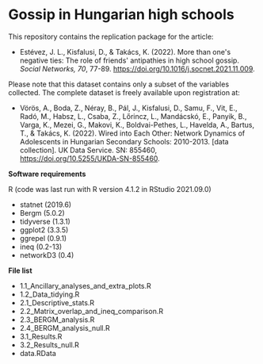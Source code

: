 # Gossip in Hungarian high schools

This repository contains the replication package for the article:
- Estévez, J. L., Kisfalusi, D., & Takács, K. (2022). More than one's negative ties: The role of friends' antipathies in high school gossip. *Social Networks, 70*, 77-89. https://doi.org/10.1016/j.socnet.2021.11.009.

Please note that this dataset contains only a subset of the variables collected. The complete dataset is freely available upon registration at:
- Vörös, A., Boda, Z., Néray, B., Pál, J., Kisfalusi, D., Samu, F., Vit, E., Radó, M., Habsz, L., Csaba, Z., Lőrincz, L., Mandácskó, E., Panyik, B., Varga, K., Mezei, G., Makovi, K., Boldvai-Pethes, L., Havelda, A., Bartus, T., & Takács, K. (2022). Wired into Each Other: Network Dynamics of Adolescents in Hungarian Secondary Schools: 2010-2013. [data collection]. UK Data Service. SN: 855460, https://doi.org/10.5255/UKDA-SN-855460.

**Software requirements**

R (code was last run with R version 4.1.2 in RStudio 2021.09.0)
- statnet (2019.6)
- Bergm (5.0.2)
- tidyverse (1.3.1)
- ggplot2 (3.3.5)
- ggrepel (0.9.1)
- ineq (0.2-13)
- networkD3 (0.4)

**File list**

- 1.1_Ancillary_analyses_and_extra_plots.R
- 1.2_Data_tidying.R
- 2.1_Descriptive_stats.R
- 2.2_Matrix_overlap_and_ineq_comparison.R
- 2.3_BERGM_analysis.R
- 2.4_BERGM_analysis_null.R
- 3.1_Results.R
- 3.2_Results_null.R
- data.RData
